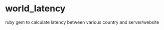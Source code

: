 world_latency
=============

ruby gem to calculate latency between various country and server/website
